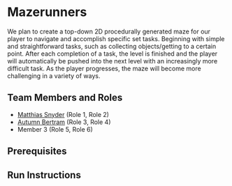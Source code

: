 # Mazerunners

We plan to create a top-down 2D procedurally generated maze for our player to navigate and accomplish specific set tasks. Beginning with simple and straightforward tasks, such as collecting objects/getting to a certain point. After each completion of a task, the level is finished and the player will automatically be pushed into the next level with an increasingly more difficult task. As the player progresses, the maze will become more challenging in a variety of ways. 


## Team Members and Roles

* [Matthias Snyder](https://github.com/Taeus-Snyder/CIS350-HW2-Snyder#matthias-snyder) (Role 1, Role 2)
* [Autumn Bertram](https://github.com/xxaleebxx/CIS350-HW2-BERTRAM) (Role 3, Role 4)
* Member 3 (Role 5, Role 6)

## Prerequisites

## Run Instructions
